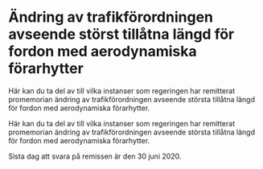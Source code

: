 # Ändring av trafikförordningen avseende störst tillåtna längd för fordon med aerodynamiska förarhytter

Här kan du ta del av till vilka instanser som regeringen har remitterat promemorian ändring av trafikförordningen avseende största tillåtna längd för fordon med aerodynamiska förarhytter.

Här kan du ta del av till vilka instanser som regeringen har remitterat promemorian ändring av trafikförordningen avseende största tillåtna längd för fordon med aerodynamiska förarhytter.

Sista dag att svara på remissen är den 30 juni 2020.
